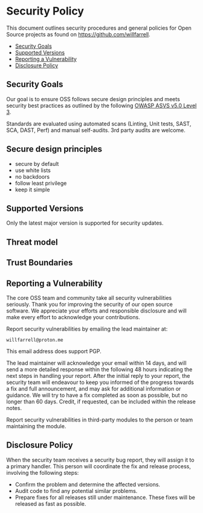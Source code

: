# Security Policy

This document outlines security procedures and general policies for Open Source projects as found on https://github.com/willfarrell.

- [Security Goals](#security-goals)
- [Supported Versions](#supported-versions)
- [Reporting a Vulnerability](#reporting-a-vulnerability)
- [Disclosure Policy](#disclosure-policy)

## Security Goals

Our goal is to ensure OSS follows secure design principles and meets security best practices as outlined by the following [OWASP ASVS v5.0 Level 3](https://github.com/OWASP/ASVS/tree/master/5.0/en).

Standards are evaluated using automated scans (Linting, Unit tests, SAST, SCA, DAST, Perf) and manual self-audits. 3rd party audits
are welcome.

## Secure design principles

- secure by default
- use white lists
- no backdoors
- follow least privilege
- keep it simple

## Supported Versions

Only the latest major version is supported for security updates.

## Threat model

## Trust Boundaries

## Reporting a Vulnerability

The core OSS team and community take all security vulnerabilities
seriously. Thank you for improving the security of our open source
software. We appreciate your efforts and responsible disclosure and will
make every effort to acknowledge your contributions.

Report security vulnerabilities by emailing the lead maintainer at:

```
willfarrell@proton.me
```

This email address does support PGP.

The lead maintainer will acknowledge your email within 14 days, and will
send a more detailed response within the following 48 hours indicating the
next steps in handling your report. After the initial reply to your report,
the security team will endeavour to keep you informed of the progress towards
a fix and full announcement, and may ask for additional information or guidance.
We will try to have a fix completed as soon as possible, but no longer than
60 days. Credit, if requested, can be included within the release notes.

Report security vulnerabilities in third-party modules to the person or
team maintaining the module.

## Disclosure Policy

When the security team receives a security bug report, they will assign it
to a primary handler. This person will coordinate the fix and release
process, involving the following steps:

- Confirm the problem and determine the affected versions.
- Audit code to find any potential similar problems.
- Prepare fixes for all releases still under maintenance. These fixes
  will be released as fast as possible.
